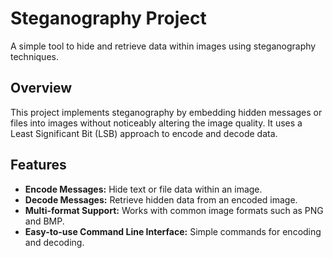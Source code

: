 # Steganography Project

A simple tool to hide and retrieve data within images using steganography techniques.

## Overview

This project implements steganography by embedding hidden messages or files into images without noticeably altering the image quality. It uses a Least Significant Bit (LSB) approach to encode and decode data.

## Features

- **Encode Messages:** Hide text or file data within an image.
- **Decode Messages:** Retrieve hidden data from an encoded image.
- **Multi-format Support:** Works with common image formats such as PNG and BMP.
- **Easy-to-use Command Line Interface:** Simple commands for encoding and decoding.

